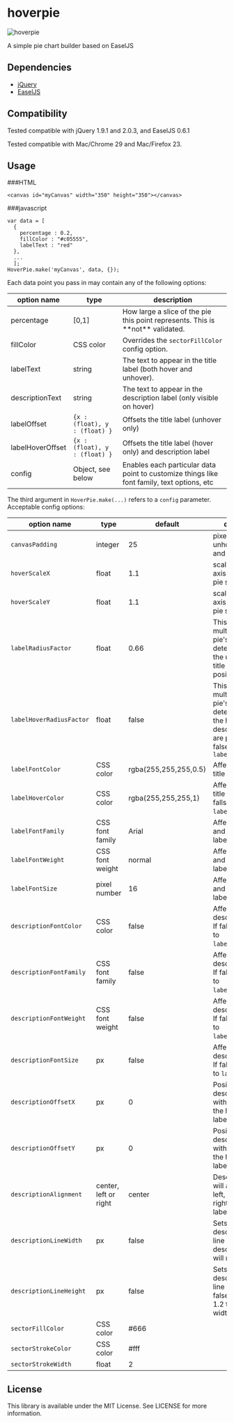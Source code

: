 hoverpie
========

![hoverpie](http://f.cl.ly/items/3I2v3V3R0K341t1q2p08/Screen%20Shot%202013-09-13%20at%205.21.23%20PM.png)

A simple pie chart builder based on EaselJS

Dependencies
--------

- [jQuery](http://jquery.com/)
- [EaselJS](http://www.createjs.com/#!/EaselJS)

Compatibility
--------

Tested compatible with jQuery 1.9.1 and 2.0.3, and EaselJS 0.6.1

Tested compatible with Mac/Chrome 29 and Mac/Firefox 23.

Usage
--------

###HTML

    <canvas id="myCanvas" width="350" height="350"></canvas>

###javascript

    var data = [
      {
        percentage : 0.2,
        fillColor : "#c05555",
        labelText : "red"
      },
      ...
      ];
    HoverPie.make('myCanvas', data, {});
    
Each data point you pass in may contain any of the following options:
<table>
  <thead>
    <tr>
      <th>option name</th>
      <th>type</th>
      <th>description</th>
    </tr>
  </thead>
  <tbody>
    <tr>
      <td>percentage</td>
      <td>[0,1]</td>
      <td>How large a slice of the pie this point represents. This is **not** validated.</td>
    </tr>
    <tr>
      <td>fillColor</td>
      <td>CSS color</td>
      <td>Overrides the <code>sectorFillColor</code> config option.</td>
    </tr>
    <tr>
      <td>labelText</td>
      <td>string</td>
      <td>The text to appear in the title label (both hover and unhover).</td>
    </tr>
    <tr>
      <td>descriptionText</td>
      <td>string</td>
      <td>The text to appear in the description label (only visible on hover)</td>
    </tr>
    <tr>
      <td>labelOffset</td>
      <td><code>{x : (float), y : (float) }</code></td>
      <td>Offsets the title label (unhover only)</td>
    </tr>
    <tr>
      <td>labelHoverOffset</td>
      <td><code>{x : (float), y : (float) }</code></td>
      <td>Offsets the title label (hover only) and description label</td>
    </tr>
    <tr>
      <td>config</td>
      <td>Object, see below</td>
      <td>Enables each particular data point to customize things like font family, text options, etc</td>
    </tr>
  </tbody>
</table>

The third argument in `HoverPie.make(...)` refers to a `config` parameter. Acceptable config options:

<table>
  <thead>
    <tr>
      <th>option name</th>
      <th>type</th>
      <th>default</th>
      <th>description</th>
    </tr>
  </thead>
  <tbody>
    <tr>
      <td><code>canvasPadding</code></td>
      <td>integer</td>
      <td>25</td>
      <td>pixels between unhovered pie and canvas edge</td>
    </tr>
    <tr>
      <td><code>hoverScaleX</code></td>
      <td>float</td>
      <td>1.1</td>
      <td>scale for the x axis of a hovered pie sector</td>
    </tr>
    <tr>
      <td><code>hoverScaleY</code></td>
      <td>float</td>
      <td>1.1</td>
      <td>scale for the y axis of a hovered pie sector</td>
    </tr>
    <tr>
      <td><code>labelRadiusFactor</code></td>
      <td>float</td>
      <td>0.66</td>
      <td>This factor is multiplied with the pie's radius to determine where the unhovered title label is positioned.</td>
    </tr>
    <tr>
      <td><code>labelHoverRadiusFactor</code></td>
      <td>float</td>
      <td>false</td>
      <td>This factor is multiplied with the pie's radius to determine where the hover title and description labels are positioned. If false, falls back to <code>labelRadiusFactor</code></td>
    </tr>
    <tr>
      <td><code>labelFontColor</code></td>
      <td>CSS color</td>
      <td>rgba(255,255,255,0.5)</td>
      <td>Affects unhovered title label.</td>
    </tr>
    <tr>
      <td><code>labelHoverColor</code></td>
      <td>CSS color</td>
      <td>rgba(255,255,255,1)</td>
      <td>Affects hovered title label. If false, falls back to <code>labelFontColor</code>.</td>
    </tr>
    <tr>
      <td><code>labelFontFamily</code></td>
      <td>CSS font family</td>
      <td>Arial</td>
      <td>Affects unhovered and hovered title labels.</td>
    </tr>
    <tr>
      <td><code>labelFontWeight</code></td>
      <td>CSS font weight</td>
      <td>normal</td>
      <td>Affects unhovered and hovered title labels.</td>
    </tr>
    <tr>
      <td><code>labelFontSize</code></td>
      <td>pixel number</td>
      <td>16</td>
      <td>Affects unhovered and hovered title labels.</td>
    </tr>
    <tr>
      <td><code>descriptionFontColor</code></td>
      <td>CSS color</td>
      <td>false</td>
      <td>Affects description label. If false, falls back to <code>labelHoverColor</code>.</td>
    </tr>
    <tr>
      <td><code>descriptionFontFamily</code></td>
      <td>CSS font family</td>
      <td>false</td>
      <td>Affects description label. If false, falls back to <code>labelFontFamily</code>.</td>
    </tr>
    <tr>
      <td><code>descriptionFontWeight</code></td>
      <td>CSS font weight</td>
      <td>false</td>
      <td>Affects description label. If false, falls back to <code>labelFontWeight</code>.</td>
    </tr>
    <tr>
      <td><code>descriptionFontSize</code></td>
      <td>px</td>
      <td>false</td>
      <td>Affects description label. If false, falls back to <code>labelFontSize</code>.</td>
    </tr>
    <tr>
      <td><code>descriptionOffsetX</code></td>
      <td>px</td>
      <td>0</td>
      <td>Positions the description label with relation to the hover title label.</td>
    </tr>
    <tr>
      <td><code>descriptionOffsetY</code></td>
      <td>px</td>
      <td>0</td>
      <td>Positions the description label with relation to the hover title label.</td>
    </tr>
    <tr>
      <td><code>descriptionAlignment</code></td>
      <td>center, left or right</td>
      <td>center</td>
      <td>Description label will align with the left, center or right of the hover label.</td>
    </tr>
    <tr>
      <td><code>descriptionLineWidth</code></td>
      <td>px</td>
      <td>false</td>
      <td>Sets the description label's line width. If false, description label will not wrap.</td>
    </tr>
    <tr>
      <td><code>descriptionLineHeight</code></td>
      <td>px</td>
      <td>false</td>
      <td>Sets the description label's line height. If false, defaults to 1.2 times the width of an 'm'.</td>
    </tr>
    <tr>
      <td><code>sectorFillColor</code></td>
      <td>CSS color</td>
      <td>#666</td>
      <td></td>
    </tr>
    <tr>
      <td><code>sectorStrokeColor</code></td>
      <td>CSS color</td>
      <td>#fff</td>
      <td></td>
    </tr>
    <tr>
      <td><code>sectorStrokeWidth</code></td>
      <td>float</td>
      <td>2</td>
      <td></td>
    </tr>
  </tbody>
</table>

License
-------

This library is available under the MIT License. See LICENSE for more information.